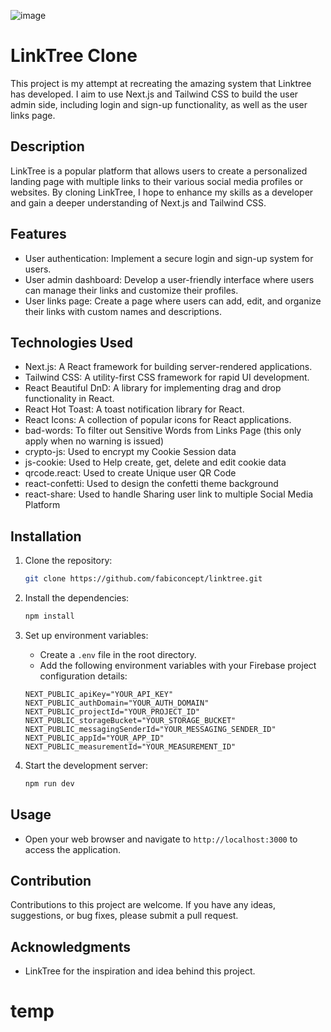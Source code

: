 ![image](https://github.com/user-attachments/assets/1ca25cd4-ba50-437b-b86a-099c6d8d0ac0)

# LinkTree Clone

This project is my attempt at recreating the amazing system that Linktree has developed. I aim to use Next.js and Tailwind CSS to build the user admin side, including login and sign-up functionality, as well as the user links page.

## Description

LinkTree is a popular platform that allows users to create a personalized landing page with multiple links to their various social media profiles or websites. By cloning LinkTree, I hope to enhance my skills as a developer and gain a deeper understanding of Next.js and Tailwind CSS.

## Features

- User authentication: Implement a secure login and sign-up system for users.
- User admin dashboard: Develop a user-friendly interface where users can manage their links and customize their profiles.
- User links page: Create a page where users can add, edit, and organize their links with custom names and descriptions.

## Technologies Used

- Next.js: A React framework for building server-rendered applications.
- Tailwind CSS: A utility-first CSS framework for rapid UI development.
- React Beautiful DnD: A library for implementing drag and drop functionality in React.
- React Hot Toast: A toast notification library for React.
- React Icons: A collection of popular icons for React applications.
- bad-words: To filter out Sensitive Words from Links Page (this only apply when no warning is issued)
- crypto-js: Used to encrypt my Cookie Session data
- js-cookie: Used to Help create, get, delete and edit cookie data
- qrcode.react: Used to create Unique user QR Code
- react-confetti: Used to design the confetti theme background
- react-share: Used to handle Sharing user link to multiple Social Media Platform

## Installation

1. Clone the repository:
   ```bash
   git clone https://github.com/fabiconcept/linktree.git
   ```

2. Install the dependencies:
   ```bash
   npm install
   ```

3. Set up environment variables:
   - Create a `.env` file in the root directory.
   - Add the following environment variables with your Firebase project configuration details:
   ```plaintext
   NEXT_PUBLIC_apiKey="YOUR_API_KEY"
   NEXT_PUBLIC_authDomain="YOUR_AUTH_DOMAIN"
   NEXT_PUBLIC_projectId="YOUR_PROJECT_ID"
   NEXT_PUBLIC_storageBucket="YOUR_STORAGE_BUCKET"
   NEXT_PUBLIC_messagingSenderId="YOUR_MESSAGING_SENDER_ID"
   NEXT_PUBLIC_appId="YOUR_APP_ID"
   NEXT_PUBLIC_measurementId="YOUR_MEASUREMENT_ID"
   ```

4. Start the development server:
   ```bash
   npm run dev
   ```

## Usage

- Open your web browser and navigate to `http://localhost:3000` to access the application.

## Contribution

Contributions to this project are welcome. If you have any ideas, suggestions, or bug fixes, please submit a pull request.

## Acknowledgments

- LinkTree for the inspiration and idea behind this project.
# temp
